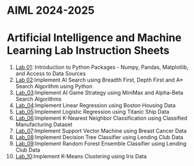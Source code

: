 # AIML 2024-2025
# Artificial Intelligence and Machine Learning Lab Instruction Sheets
1. [Lab 01](https://github.com/Shanumukareddy/AIML-2025/blob/main/lab1.ipynb): Introduction to Python Packages - Numpy, Pandas, Matplotlib, and Access to Data Sources
2. [Lab 02](https://github.com/Shanumukareddy/AIML-2025/blob/main/Lab%202.ipynb):Implement AI Search using Breadth First, Depth First and A* Search Algorithm using Python
3. [Lab_03](https://github.com/Shanumukareddy/AIML-2025/blob/main/Lab%203.ipynb):Implement AI Game Strategy using MiniMax and Alpha-Beta Search Algorithms
4. [Lab_04](https://github.com/Shanumukareddy/AIML-2025/blob/main/Lab%204.ipynb):Implement Linear Regression using Boston Housing Data
5. [Lab_05](https://github.com/Shanumukareddy/AIML-2025/blob/main/Lab%205.ipynb):Implement Logistic Regression using Titanic Ship Data
6. [Lab_06]():Implement K-Nearest Neighbor Classification using Classified Manufacturing Dataset
7. [Lab_07]():Implement Support Vector Machine using Breast Cancer Data
8. [Lab_08]():Implement Decision Tree Classifier using Lending Club Data
9. [Lab_09]():Implement Random Forest Ensemble Classifier using Lending Club Data
10. [Lab_10]():Implement K-Means Clustering using Iris Data
